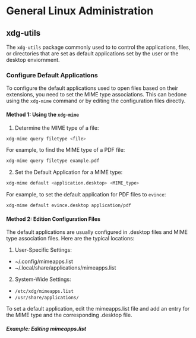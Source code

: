 # General Linux Administration
## xdg-utils
  The `xdg-utils` package commonly used to to control the applications, files, or directories that are set as default applications set by the user or the desktop enviornment.  
### Configure Default Applications
To configure the default applications used to open files based on their extensions, you need to set the MIME type associations. This can bedone using the `xdg-mime` command or by editing the configuration files directly.  
#### Method 1: Using the `xdg-mime`
1. Determine the MIME type of a file:
  ```bash
  xdg-mime query filetype <file>
  ```
  For example, to find the MIME type of a PDF file:
  ```bash
  xdg-mime query filetype example.pdf
  ```
2. Set the Default Application for a MIME type:
  ```bash
  xdg-mime default <application.desktop> <MIME_type>
  ```
  For example, to set the default application for PDF files to `evince`:
  ```bash
  xdg-mime default evince.desktop application/pdf
  ```
#### Method 2: Edition Configuration Files
The default applications are usually configured in .desktop files and MIME type association files. Here are the typical locations:

1. User-Specific Settings:
  * ~/.config/mimeapps.list
  * ~/.local/share/applications/mimeapps.list
2. System-Wide Settings:
  * `/etc/xdg/mimeapps.list`
  * `/usr/share/applications/`  

To set a default application, edit the mimeapps.list file and add an entry for the MIME type and the corresponding .desktop file.

##### Example: Editing mimeapps.list

